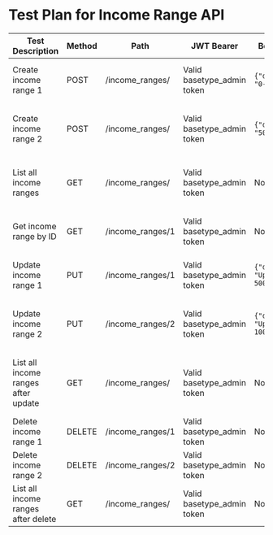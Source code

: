 # Test Plan for Income Range API

| Test Description | Method | Path | JWT Bearer | Body Payload | Expected Result |
|------------------|--------|------|------------|--------------|-----------------|
| Create income range 1 | POST | /income_ranges/ | Valid basetype_admin token | `{"description": "0-50000"}` | Returns IncomeRangeOut with id, description="0-50000", HTTP 200 |
| Create income range 2 | POST | /income_ranges/ | Valid basetype_admin token | `{"description": "50001-100000"}` | Returns IncomeRangeOut with id, description="50001-100000", HTTP 200 |
| List all income ranges | GET | /income_ranges/ | Valid basetype_admin token | None | Returns list of IncomeRangeOut including 0-50000 and 50001-100000, HTTP 200 |
| Get income range by ID | GET | /income_ranges/1 | Valid basetype_admin token | None | Returns IncomeRangeOut with id=1, description="0-50000", HTTP 200 |
| Update income range 1 | PUT | /income_ranges/1 | Valid basetype_admin token | `{"description": "Updated 0-50000"}` | Returns updated IncomeRangeOut with description="Updated 0-50000", HTTP 200 |
| Update income range 2 | PUT | /income_ranges/2 | Valid basetype_admin token | `{"description": "Updated 50001-100000"}` | Returns updated IncomeRangeOut with description="Updated 50001-100000", HTTP 200 |
| List all income ranges after update | GET | /income_ranges/ | Valid basetype_admin token | None | Returns list of IncomeRangeOut including Updated 0-50000 and Updated 50001-100000, HTTP 200 |
| Delete income range 1 | DELETE | /income_ranges/1 | Valid basetype_admin token | None | Returns {"message": "Income range deleted"}, HTTP 200 |
| Delete income range 2 | DELETE | /income_ranges/2 | Valid basetype_admin token | None | Returns {"message": "Income range deleted"}, HTTP 200 |
| List all income ranges after delete | GET | /income_ranges/ | Valid basetype_admin token | None | Returns empty list or remaining IncomeRangeOut, HTTP 200 |